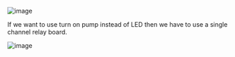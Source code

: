 ![image](https://user-images.githubusercontent.com/43271546/109502379-e89e5e80-7abe-11eb-8c51-de57d1f14543.png)


If we want to use turn on pump instead of LED then we have to use a single channel relay board.

![image](https://user-images.githubusercontent.com/43271546/109599889-12e53000-7b42-11eb-9d8c-4d08454b5cf5.png)
